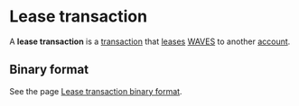 # Lease transaction

A **lease transaction** is a [transaction](/blockchain/transaction.md) that [leases](/blockchain/leasing.md) [WAVES](/blockchain/token/waves.md) to another [account](/blockchain/account.md).

## Binary format

See the page [Lease transaction binary format](/blockchain/binary-format/transaction-binary-format/lease-transaction-binary-format.md).
